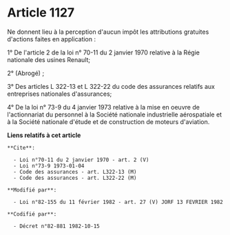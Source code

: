 # Article 1127

Ne donnent lieu à la perception d'aucun impôt les attributions gratuites d'actions faites en application :

1° De l'article 2 de la loi n° 70-11 du 2 janvier 1970 relative à la Régie nationale des usines Renault;

2° (Abrogé) ;

3° Des articles L 322-13 et L 322-22 du code des assurances relatifs aux entreprises nationales d'assurances;

4° De la loi n° 73-9 du 4 janvier 1973 relative à la mise en oeuvre de l'actionnariat du personnel à la Société nationale
industrielle aérospatiale et à la Société nationale d'étude et de construction de moteurs d'aviation.

**Liens relatifs à cet article**

	**Cite**:

	  - Loi n°70-11 du 2 janvier 1970 - art. 2 (V)
	  - Loi n°73-9 1973-01-04
	  - Code des assurances - art. L322-13 (M)
	  - Code des assurances - art. L322-22 (M)

	**Modifié par**:

	  - Loi n°82-155 du 11 février 1982 - art. 27 (V) JORF 13 FEVRIER 1982

	**Codifié par**:

	  - Décret n°82-881 1982-10-15
